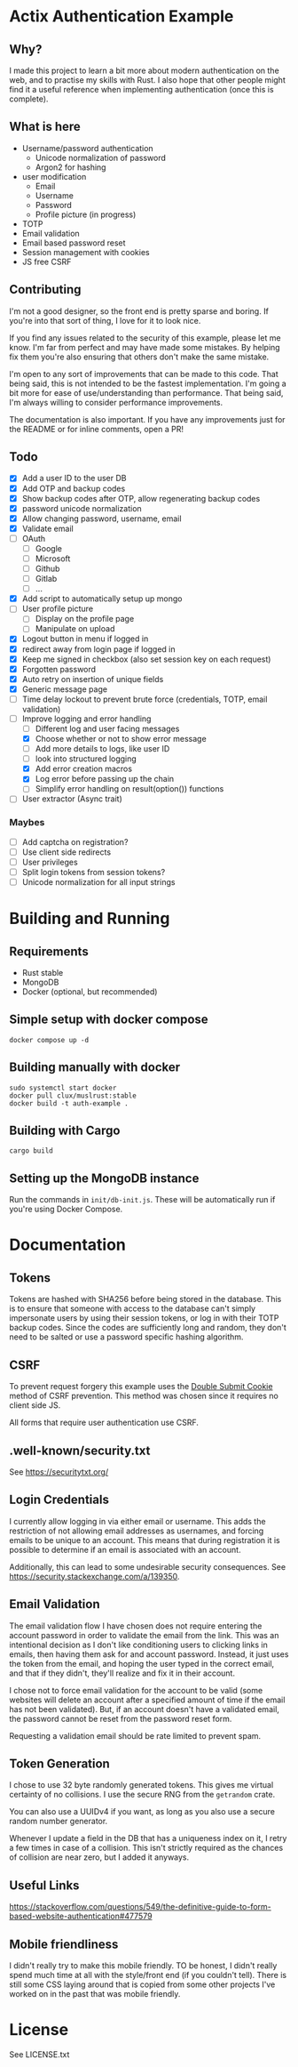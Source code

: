 # Actix Authentication Example

## Why?

I made this project to learn a bit more about modern authentication on the web, and to practise my skills with Rust.
I also hope that other people might find it a useful reference when implementing authentication (once this is complete).

## What is here

- Username/password authentication
  - Unicode normalization of password
  - Argon2 for hashing
- user modification
  - Email
  - Username
  - Password
  - Profile picture (in progress)
- TOTP
- Email validation
- Email based password reset
- Session management with cookies
- JS free CSRF

## Contributing

I'm not a good designer, so the front end is pretty sparse and boring. If you're into that sort of thing, I love for it to look nice.

If you find any issues related to the security of this example, please let me know. I'm far from perfect and may have made some mistakes.
By helping fix them you're also ensuring that others don't make the same mistake.

I'm open to any sort of improvements that can be made to this code. That being said, this is not intended to be the fastest implementation.
I'm going a bit more for ease of use/understanding than performance. That being said, I'm always willing to consider performance improvements.

The documentation is also important. If you have any improvements just for the README or for inline comments, open a PR!

## Todo

- [x] Add a user ID to the user DB
- [x] Add OTP and backup codes
- [x] Show backup codes after OTP, allow regenerating backup codes
- [x] password unicode normalization
- [x] Allow changing password, username, email
- [x] Validate email
- [ ] OAuth
  - [ ] Google
  - [ ] Microsoft
  - [ ] Github
  - [ ] Gitlab
  - [ ] ...
- [X] Add script to automatically setup up mongo
- [ ] User profile picture
  - [ ] Display on the profile page
  - [ ] Manipulate on upload
- [x] Logout button in menu if logged in
- [x] redirect away from login page if logged in
- [x] Keep me signed in checkbox (also set session key on each request)
- [x] Forgotten password
- [x] Auto retry on insertion of unique fields
- [x] Generic message page
- [ ] Time delay lockout to prevent brute force (credentials, TOTP, email validation)
- [ ] Improve logging and error handling
  - [ ] Different log and user facing messages
  - [x] Choose whether or not to show error message
  - [ ] Add more details to logs, like user ID
  - [ ] look into structured logging
  - [x] Add error creation macros
  - [x] Log error before passing up the chain
  - [ ] Simplify error handling on result(option()) functions
- [ ] User extractor (Async trait)

### Maybes

- [ ] Add captcha on registration?
- [ ] Use client side redirects
- [ ] User privileges
- [ ] Split login tokens from session tokens?
- [ ] Unicode normalization for all input strings

# Building and Running

## Requirements

- Rust stable
- MongoDB
- Docker (optional, but recommended)

## Simple setup with docker compose

`docker compose up -d`

## Building manually with docker

```
sudo systemctl start docker
docker pull clux/muslrust:stable
docker build -t auth-example .
```

## Building with Cargo

`cargo build`

## Setting up the MongoDB instance

Run the commands in `init/db-init.js`. These will be automatically run if you're using Docker Compose.

# Documentation

## Tokens

Tokens are hashed with SHA256 before being stored in the database. This is to ensure that someone with access to the database can't
simply impersonate users by using their session tokens, or log in with their TOTP backup codes. Since the codes are sufficiently long
and random, they don't need to be salted or use a password specific hashing algorithm.

## CSRF

To prevent request forgery this example uses the [Double Submit Cookie](https://en.wikipedia.org/wiki/Cross-site_request_forgery#Double_Submit_Cookie) method of CSRF prevention. This method was chosen since it requires no client side JS.

All forms that require user authentication use CSRF.

## .well-known/security.txt

See <https://securitytxt.org/>

## Login Credentials

I currently allow logging in via either email or username. This adds the restriction of not allowing email addresses as usernames,
and forcing emails to be unique to an account. This means that during registration it is possible to determine if an email
is associated with an account.

Additionally, this can lead to some undesirable security consequences. See <https://security.stackexchange.com/a/139350>.

## Email Validation

The email validation flow I have chosen does not require entering the account password in order to validate the email from the link.
This was an intentional decision as I don't like conditioning users to clicking links in emails, then having them ask for
and account password. Instead, it just uses the token from the email, and hoping the user typed in the correct email, and
that if they didn't, they'll realize and fix it in their account.

I chose not to force email validation for the account to be valid (some websites will delete an account after a specified
amount of time if the email has not been validated). But, if an account doesn't have a validated email, the password cannot
be reset from the password reset form.

Requesting a validation email should be rate limited to prevent spam.

## Token Generation

I chose to use 32 byte randomly generated tokens. This gives me virtual certainty of no collisions. I use the secure RNG
from the `getrandom` crate.

You can also use a UUIDv4 if you want, as long as you also use a secure random number generator.

Whenever I update a field in the DB that has a uniqueness index on it, I retry a few times in case of a collision.
This isn't strictly required as the chances of collision are near zero, but I added it anyways.

## Useful Links

<https://stackoverflow.com/questions/549/the-definitive-guide-to-form-based-website-authentication#477579>

## Mobile friendliness

I didn't really try to make this mobile friendly. TO be honest, I didn't really spend much time at all with the style/front end
(if you couldn't tell). There is still some CSS laying around that is copied from some other projects I've worked on in the past
that was mobile friendly.

# License

See LICENSE.txt
